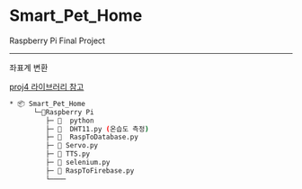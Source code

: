 # Smart_Pet_Home
Raspberry Pi Final Project

---
좌표계 변환

<a href = "https://github.com/locationtech/proj4j"> proj4 라이브러리 </a>
<a href = "http://www.gisdeveloper.co.kr/?p=8942"> 참고 </a>


```bash
* 📦 Smart_Pet_Home
      └─📂Raspberry Pi
         ├─ 📃  python
         ├─ 📃  DHT11.py (온습도 측정)
         ├─ 📃  RaspToDatabase.py
         ├─ 📃 Servo.py
         ├─ 📃 TTS.py
         ├─ 📃 selenium.py
         ├─ 📃 RaspToFirebase.py
         └────
```
